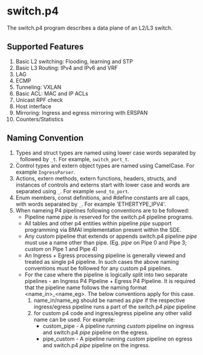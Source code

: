 switch.p4
=========

The switch.p4 program describes a data plane of an L2/L3 switch.

Supported Features
------------------
1. Basic L2 switching: Flooding, learning and STP
2. Basic L3 Routing: IPv4 and IPv6 and VRF
3. LAG
4. ECMP
5. Tunneling: VXLAN
6. Basic ACL: MAC and IP ACLs
7. Unicast RPF check
8. Host interface
9. Mirroring: Ingress and egress mirroring with ERSPAN
10. Counters/Statistics


Naming Convention
-----------------
1. Types and struct types are named using lower case words separated by `_`
  followed by `_t`. For example, `switch_port_t`.
2. Control types and extern object types are named using CamelCase. For
  example `IngressParser`.
3. Actions, extern methods, extern functions, headers, structs, and
  instances of controls and externs start with lower case and words
  are separated using `_`. For example `send_to_port`.
4. Enum members, const definitions, and #define constants are all
  caps, with words separated by `_`. For example 'ETHERTYPE_IPV4'.
5. When nameing P4 pipelines following conventions are to be followed:
   * Pipeline name _pipe_ is reserved for the switch.p4 pipeline programs.
   * All tables and other p4 entities within pipeline _pipe_ support programming via BMAI implementation present within
     the SDE.
   * Any custom pipeline that extends or appends switch.p4 pipeline _pipe_ must use a name other than pipe. (Eg. _pipe_
     on Pipe 0 and Pipe 3; _custom_ on Pipe 1 and Pipe 4)
   * An Ingress + Egress processing pipeline is generally viewed and treated as single p4 pipeline. In such cases the
     above naming conventions must be followed for any custom p4 pipelines.
   * For the case where the pipeline is logically split into two separate pipelines - an Ingress P4 Pipeline + Egress P4
     Pipeline. It is required that the pipeline name follows the naming format <name_in>_<name_eg>. The below
     conventions apply for this case.
     1. name_in/name_eg should be named as _pipe_ if the respective ingress/egress pipeline runs a part of the switch.p4
        _pipe_ pipeline
     2. for custom p4 code and ingress/egress pipeline any other valid name can be used.
        For example:
        * custom_pipe - A pipeline running _custom_ pipeline on ingress and switch.p4 _pipe_ pipeline on the egress.
        * pipe_custom - A pipeline running _custom_ pipeline on egress and switch.p4 _pipe_ pipeline on the ingress.
